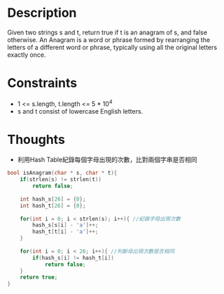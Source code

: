 # Description

Given two strings s and t, return true if t is an anagram of s, and false otherwise.
An Anagram is a word or phrase formed by rearranging the letters of a different word or phrase, typically using all the original letters exactly once.

# Constraints

- 1 <= s.length, t.length <= 5 * 10<sup>4</sup>
- s and t consist of lowercase English letters.

# Thoughts

- 利用Hash Table紀錄每個字母出現的次數，比對兩個字串是否相同


```c
bool isAnagram(char * s, char * t){
	if(strlen(s) != strlen(t))
		return false;
	
	int hash_s[26] = {0};
	int hash_t[26] = {0};
	
	for(int i = 0; i < strlen(s); i++){ //紀錄字母出現次數
		hash_s[s[i] - 'a']++;
		hash_t[t[i] - 'a']++;
	}
	
	for(int i = 0; i < 26; i++){ //判斷母出現次數是否相同
		if(hash_s[i] != hash_t[i])
			return false;
	}
	return true;
}
```
